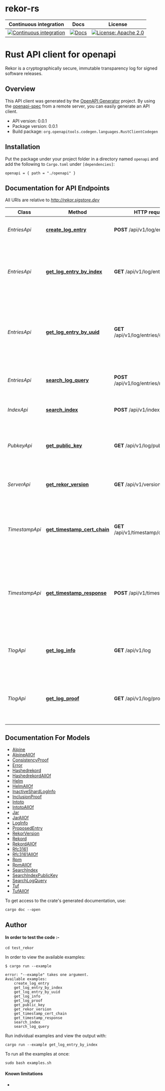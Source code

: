 # rekor-rs

Continuous integration | Docs | License
 ----------------------|------|---------
 [![Continuous integration](https://github.com/sigstore/sigstore-rs/actions/workflows/tests.yml/badge.svg)](https://github.com/sigstore/sigstore-rs/actions/workflows/tests.yml) | [![Docs](https://img.shields.io/badge/docs-%20-blue)](https://sigstore.github.io/sigstore-rs/sigstore) |  [![License: Apache 2.0](https://img.shields.io/badge/License-Apache2.0-brightgreen.svg)](https://opensource.org/licenses/Apache-2.0)
 
# Rust API client for openapi

Rekor is a cryptographically secure, immutable transparency log for signed software releases.


## Overview

This API client was generated by the [OpenAPI Generator](https://openapi-generator.tech) project.  By using the [openapi-spec](https://openapis.org) from a remote server, you can easily generate an API client.

- API version: 0.0.1
- Package version: 0.0.1
- Build package: `org.openapitools.codegen.languages.RustClientCodegen`

## Installation

Put the package under your project folder in a directory named `openapi` and add the following to `Cargo.toml` under `[dependencies]`:

```
openapi = { path = "./openapi" }
```

## Documentation for API Endpoints

All URIs are relative to *http://rekor.sigstore.dev*

Class | Method | HTTP request | Description
------------ | ------------- | ------------- | -------------
*EntriesApi* | [**create_log_entry**](docs/EntriesApi.md#create_log_entry) | **POST** /api/v1/log/entries | Creates an entry in the transparency log
*EntriesApi* | [**get_log_entry_by_index**](docs/EntriesApi.md#get_log_entry_by_index) | **GET** /api/v1/log/entries | Retrieves an entry and inclusion proof from the transparency log (if it exists) by index
*EntriesApi* | [**get_log_entry_by_uuid**](docs/EntriesApi.md#get_log_entry_by_uuid) | **GET** /api/v1/log/entries/{entryUUID} | Get log entry and information required to generate an inclusion proof for the entry in the transparency log
*EntriesApi* | [**search_log_query**](docs/EntriesApi.md#search_log_query) | **POST** /api/v1/log/entries/retrieve | Searches transparency log for one or more log entries
*IndexApi* | [**search_index**](docs/IndexApi.md#search_index) | **POST** /api/v1/index/retrieve | Searches index by entry metadata
*PubkeyApi* | [**get_public_key**](docs/PubkeyApi.md#get_public_key) | **GET** /api/v1/log/publicKey | Retrieve the public key that can be used to validate the signed tree head
*ServerApi* | [**get_rekor_version**](docs/ServerApi.md#get_rekor_version) | **GET** /api/v1/version | Get the current version of the rekor server
*TimestampApi* | [**get_timestamp_cert_chain**](docs/TimestampApi.md#get_timestamp_cert_chain) | **GET** /api/v1/timestamp/certchain | Retrieve the certfiicate chain for timestamping that can be used to validate trusted timestamps
*TimestampApi* | [**get_timestamp_response**](docs/TimestampApi.md#get_timestamp_response) | **POST** /api/v1/timestamp | Generates a new timestamp response and creates a new log entry for the timestamp in the transparency log
*TlogApi* | [**get_log_info**](docs/TlogApi.md#get_log_info) | **GET** /api/v1/log | Get information about the current state of the transparency log
*TlogApi* | [**get_log_proof**](docs/TlogApi.md#get_log_proof) | **GET** /api/v1/log/proof | Get information required to generate a consistency proof for the transparency log


## Documentation For Models

 - [Alpine](docs/Alpine.md)
 - [AlpineAllOf](docs/AlpineAllOf.md)
 - [ConsistencyProof](docs/ConsistencyProof.md)
 - [Error](docs/Error.md)
 - [Hashedrekord](docs/Hashedrekord.md)
 - [HashedrekordAllOf](docs/HashedrekordAllOf.md)
 - [Helm](docs/Helm.md)
 - [HelmAllOf](docs/HelmAllOf.md)
 - [InactiveShardLogInfo](docs/InactiveShardLogInfo.md)
 - [InclusionProof](docs/InclusionProof.md)
 - [Intoto](docs/Intoto.md)
 - [IntotoAllOf](docs/IntotoAllOf.md)
 - [Jar](docs/Jar.md)
 - [JarAllOf](docs/JarAllOf.md)
 - [LogInfo](docs/LogInfo.md)
 - [ProposedEntry](docs/ProposedEntry.md)
 - [RekorVersion](docs/RekorVersion.md)
 - [Rekord](docs/Rekord.md)
 - [RekordAllOf](docs/RekordAllOf.md)
 - [Rfc3161](docs/Rfc3161.md)
 - [Rfc3161AllOf](docs/Rfc3161AllOf.md)
 - [Rpm](docs/Rpm.md)
 - [RpmAllOf](docs/RpmAllOf.md)
 - [SearchIndex](docs/SearchIndex.md)
 - [SearchIndexPublicKey](docs/SearchIndexPublicKey.md)
 - [SearchLogQuery](docs/SearchLogQuery.md)
 - [Tuf](docs/Tuf.md)
 - [TufAllOf](docs/TufAllOf.md)


To get access to the crate's generated documentation, use:

```
cargo doc --open
```

## Author

#### In order to test the code :-
```
cd test_rekor
```
In order to view the available examples:
```
$ cargo run --example

error: "--example" takes one argument.
Available examples:
    create_log_entry
    get_log_entry_by_index
    get_log_entry_by_uuid
    get_log_info
    get_log_proof
    get_public_key
    get_rekor_version
    get_timestamp_cert_chain
    get_timestamp_response
    search_index
    search_log_query

```

Run individual examples and view the output with:
```
cargo run --example get_log_entry_by_index
```

To run all the examples at once:
```
sudo bash examples.sh
```

#### Known limitations
* 

